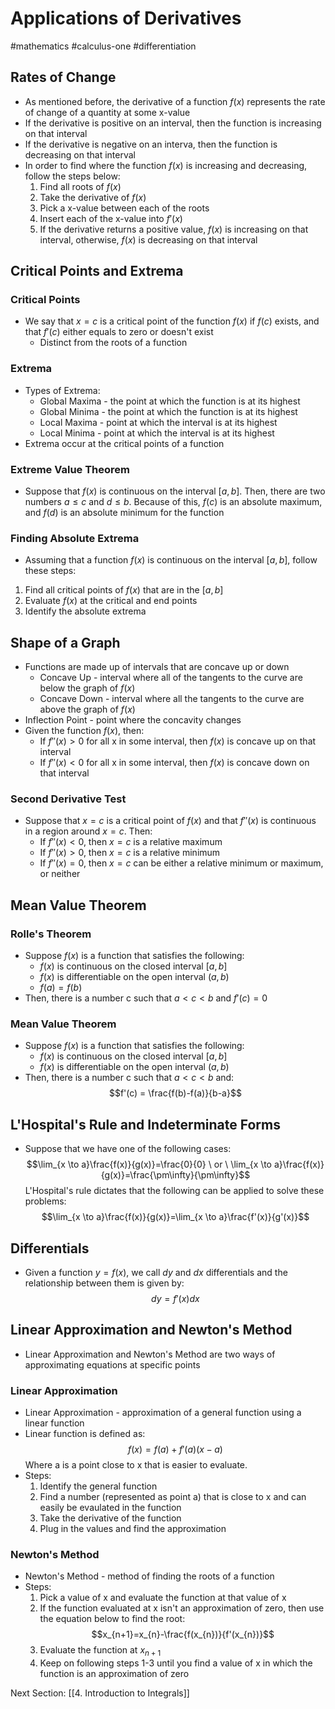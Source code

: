# Applications of Derivatives
#mathematics #calculus-one #differentiation

## Rates of Change
 - As mentioned before, the derivative of a function $f(x)$ represents the rate of change of a quantity at some x-value
 - If the derivative is positive on an interval, then the function is increasing on that interval
 - If the derivative is negative on an interva, then the function is decreasing on that interval
 - In order to find where the function $f(x)$ is increasing and decreasing, follow the steps below:
	1. Find all roots of $f(x)$
	2. Take the derivative of $f(x)$
	3. Pick a x-value between each of the roots
	4. Insert each of the x-value into $f'(x)$
	5. If the derivative returns a positive value, $f(x)$ is increasing on that interval, otherwise,  $f(x)$ is decreasing on that interval

## Critical Points and Extrema
### Critical Points
 - We say that $x=c$ is a critical point of the function $f(x)$ if $f(c)$ exists, and that $f'(c)$ either equals to zero or doesn't exist
	 - Distinct from the roots of a function

### Extrema
 - Types of Extrema:
	 - Global Maxima - the point at which the function is at its highest
	 - Global Minima - the point at which the function is at its highest
	 - Local Maxima - point at which the interval is at its highest
	 - Local Minima - point at which the interval is at its highest
 - Extrema occur at the critical points of a function

### Extreme Value Theorem
 - Suppose that $f(x)$ is continuous on the interval $[a, b]$. Then, there are two numbers $a \le c$ and $d \le b$. Because of this, $f(c)$ is an absolute maximum, and $f(d)$ is an absolute minimum for the function

### Finding Absolute Extrema
 - Assuming that a function $f(x)$ is continuous on the interval $[a, b]$, follow these steps:
 1. Find all critical points of $f(x)$ that are in the $[a, b]$
 2. Evaluate $f(x)$ at the critical and end points
 3. Identify the absolute extrema

## Shape of a Graph
 - Functions are made up of intervals that are concave up or down
	 - Concave Up - interval where all of the tangents to the curve are below the graph of $f(x)$
	 - Concave Down - interval where all the tangents to the curve are above the graph of $f(x)$
 - Inflection Point - point where the concavity changes
 - Given the function $f(x)$, then:
	 - If $f''(x) > 0$ for all x in some interval, then $f(x)$ is concave up on that interval
	 - If $f''(x) < 0$ for all x in some interval, then $f(x)$ is concave down on that interval

### Second Derivative Test
 - Suppose that $x = c$ is a critical point of $f(x)$ and that $f''(x)$ is continuous in a region around $x = c$. Then:
	 - If $f''(x) < 0$, then $x = c$ is a relative maximum
	 - If $f''(x) > 0$, then $x = c$ is a relative minimum
	 - If $f''(x) = 0$, then $x = c$ can be either a relative minimum or maximum, or neither

## Mean Value Theorem
### Rolle's Theorem
 - Suppose $f(x)$ is a function that satisfies the following:
	 - $f(x)$ is continuous on the closed interval $[a, b]$
	 - $f(x)$ is differentiable on the open interval $(a, b)$
	 - $f(a) = f(b)$
 - Then, there is a number c such that $a < c < b$ and $f'(c) = 0$

### Mean Value Theorem
 - Suppose $f(x)$ is a function that satisfies the following:
	 -  $f(x)$ is continuous on the closed interval $[a, b]$
	 - $f(x)$ is differentiable on the open interval $(a, b)$
 - Then, there is a number c such that $a < c < b$ and: $$f'(c) = \frac{f(b)-f(a)}{b-a}$$

## L'Hospital's Rule and Indeterminate Forms
 - Suppose that we have one of the following cases: $$\lim_{x \to a}\frac{f(x)}{g(x)}=\frac{0}{0} \ or \ \lim_{x \to a}\frac{f(x)}{g(x)}=\frac{\pm\infty}{\pm\infty}$$
	L'Hospital's rule dictates that the following can be applied to solve these problems: $$\lim_{x \to a}\frac{f(x)}{g(x)}=\lim_{x \to a}\frac{f'(x)}{g'(x)}$$

## Differentials
 - Given a function $y = f(x)$, we call $dy$ and $dx$ differentials and the relationship between them is given by: $$dy = f'(x)dx$$

## Linear Approximation and Newton's Method
 - Linear Approximation and Newton's Method are two ways of approximating equations at specific points

### Linear Approximation
 - Linear Approximation - approximation of a general function using a linear function
 - Linear function is defined as: $$f(x) = f(a) + f'(a)(x-a)$$
	Where a is a point close to x that is easier to evaluate.
 - Steps:
	1. Identify the general function
	2. Find a number (represented as point a) that is close to x and can easily be evaulated in the function
	3. Take the derivative of the function
	4. Plug in the values and find the approximation

### Newton's Method
 - Newton's Method - method of finding the roots of a function
 - Steps:
	1. Pick a value of x and evaluate the function at that value of x
	2. If the function evaluated at x isn't an approximation of zero, then use the equation below to find the root: $$x_{n+1}=x_{n}-\frac{f(x_{n})}{f'(x_{n})}$$
	3. Evaluate the function at $x_{n+1}$
	4. Keep on following steps 1-3 until you find a value of x in which the function is an approximation of zero

Next Section: [[4. Introduction to Integrals]]